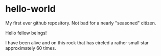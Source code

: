 # hello-world
My first ever github repository. Not bad for a nearly "seasoned" citizen.

Hello fellow beings!

I have been alive and on this rock that has circled a rather small star approximately 60 times. 
